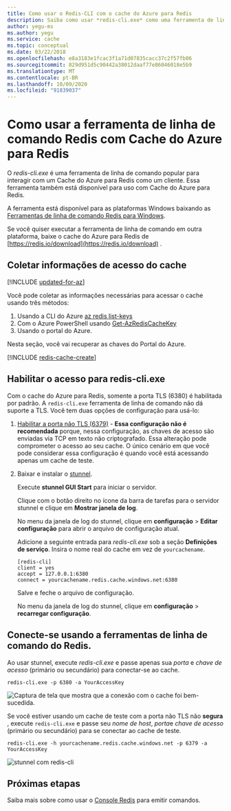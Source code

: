 ```yaml
---
title: Como usar o Redis-CLI com o cache do Azure para Redis
description: Saiba como usar *redis-cli.exe* como uma ferramenta de linha de comando para interagir com um cache do Azure para Redis como um cliente.
author: yegu-ms
ms.author: yegu
ms.service: cache
ms.topic: conceptual
ms.date: 03/22/2018
ms.openlocfilehash: e8a3183e1fcac3f1a71d07835cacc37c2f57fb06
ms.sourcegitcommit: 829d951d5c90442a38012daaf77e86046018e5b9
ms.translationtype: MT
ms.contentlocale: pt-BR
ms.lasthandoff: 10/09/2020
ms.locfileid: "91839037"
---
```

# <a name="how-to-use-the-redis-command-line-tool-with-azure-cache-for-redis"></a>Como usar a ferramenta de linha de comando Redis com Cache do Azure para Redis

O *redis-cli.exe* é uma ferramenta de linha de comando popular para interagir com um Cache do Azure para Redis como um cliente. Essa ferramenta também está disponível para uso com Cache do Azure para Redis.

A ferramenta está disponível para as plataformas Windows baixando as [Ferramentas de linha de comando Redis para Windows](https://github.com/MSOpenTech/redis/releases/). 

Se você quiser executar a ferramenta de linha de comando em outra plataforma, baixe o cache do Azure para Redis de [https://redis.io/download](https://redis.io/download) .

## <a name="gather-cache-access-information"></a>Coletar informações de acesso do cache

[!INCLUDE [updated-for-az](../../includes/updated-for-az.md)]

Você pode coletar as informações necessárias para acessar o cache usando três métodos:

1. Usando a CLI do Azure [az redis list-keys](https://docs.microsoft.com/cli/azure/redis?view=azure-cli-latest#az-redis-list-keys)
2. Com o Azure PowerShell usando [Get-AzRedisCacheKey](https://docs.microsoft.com/powershell/module/az.rediscache/Get-AzRedisCacheKey)
3. Usando o portal do Azure.

Nesta seção, você vai recuperar as chaves do Portal do Azure.

[!INCLUDE [redis-cache-create](../../includes/redis-cache-access-keys.md)]


## <a name="enable-access-for-redis-cliexe"></a>Habilitar o acesso para redis-cli.exe

Com o cache do Azure para Redis, somente a porta TLS (6380) é habilitada por padrão. A `redis-cli.exe` ferramenta de linha de comando não dá suporte a TLS. Você tem duas opções de configuração para usá-lo:

1. [Habilitar a porta não TLS (6379)](cache-configure.md#access-ports)  -  **Essa configuração não é recomendada** porque, nessa configuração, as chaves de acesso são enviadas via TCP em texto não criptografado. Essa alteração pode comprometer o acesso ao seu cache. O único cenário em que você pode considerar essa configuração é quando você está acessando apenas um cache de teste.

2. Baixar e instalar o [stunnel](https://www.stunnel.org/downloads.html).

    Execute **stunnel GUI Start** para iniciar o servidor.

    Clique com o botão direito no ícone da barra de tarefas para o servidor stunnel e clique em **Mostrar janela de log**.

    No menu da janela de log do stunnel, clique em **configuração**  >  **Editar configuração** para abrir o arquivo de configuração atual.

    Adicione a seguinte entrada para *redis-cli.exe* sob a seção **Definições de serviço**. Insira o nome real do cache em vez de `yourcachename`. 

    ```
    [redis-cli]
    client = yes
    accept = 127.0.0.1:6380
    connect = yourcachename.redis.cache.windows.net:6380
    ```

    Salve e feche o arquivo de configuração. 
  
    No menu da janela de log do stunnel, clique em **configuração**  >  **recarregar configuração**.


## <a name="connect-using-the-redis-command-line-tool"></a>Conecte-se usando a ferramentas de linha de comando do Redis.

Ao usar stunnel, execute *redis-cli.exe* e passe apenas sua *porta* e *chave de acesso* (primário ou secundário) para conectar-se ao cache.

```
redis-cli.exe -p 6380 -a YourAccessKey
```

![Captura de tela que mostra que a conexão com o cache foi bem-sucedida.](media/cache-how-to-redis-cli-tool/cache-redis-cli-stunnel.png)

Se você estiver usando um cache de teste com a porta não TLS não **segura** , execute `redis-cli.exe` e passe seu *nome de host*, *porta*e *chave de acesso* (primário ou secundário) para se conectar ao cache de teste.

```
redis-cli.exe -h yourcachename.redis.cache.windows.net -p 6379 -a YourAccessKey
```

![stunnel com redis-cli](media/cache-how-to-redis-cli-tool/cache-redis-cli-non-ssl.png)




## <a name="next-steps"></a>Próximas etapas

Saiba mais sobre como usar o [Console Redis](cache-configure.md#redis-console) para emitir comandos.

